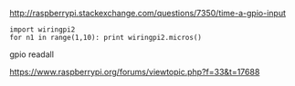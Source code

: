 http://raspberrypi.stackexchange.com/questions/7350/time-a-gpio-input
```
import wiringpi2
for n1 in range(1,10): print wiringpi2.micros()
```

gpio readall

https://www.raspberrypi.org/forums/viewtopic.php?f=33&t=17688
